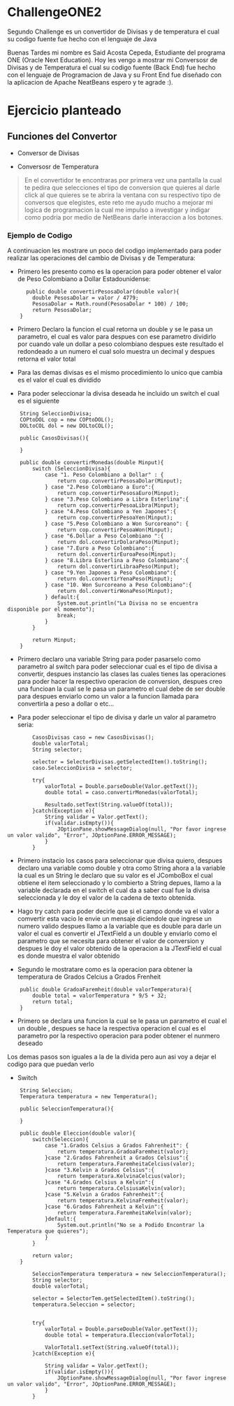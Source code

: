 # ChallengeONE2

Segundo Challenge es un convertidor de Divisas y de temperatura el cual su codigo fuente fue hecho con el lenguaje de Java 

Buenas Tardes mi nombre es Said Acosta Cepeda, Estudiante del programa ONE (Oracle Next Education).
Hoy les vengo a mostrar mi Conversosr de Divisas y de Temperatura el cual su codigo fuente (Back End) fue hecho con el 
lenguaje de Programacion de Java y su Front End fue diseñado con la aplicacion de Apache NeatBeans espero y te agrade :).

# Ejercicio planteado 

## Funciones del Convertor

* Conversor de Divisas

* Conversosr de Temperatura 

>En el convertidor te encontraras por primera vez una pantalla la cual te pedira que selecciones el tipo de conversion que quieres al darle click al que quieres se te abrira la ventana con su respectivo tipo de conversos que elegistes, este reto me ayudo mucho a mejorar mi logica de programacion la cual me impulso a investigar y indigar como podria por medio de NetBeans darle interaccion a los botones.

### Ejemplo de Codigo 

A continuacion les mostrare un poco del codigo implementado para poder realizar las operaciones del cambio de Divisas y de Temperatura:

* Primero les presento como es la operacion para poder obtener el valor de Peso Colombiano a Dollar Estadounidense:

```
      public double convertirPesosaDolar(double valor){
        double PesosaDolar = valor / 4779;
        PesosaDolar = Math.round(PesosaDolar * 100) / 100;
        return PesosaDolar;
    }
```

* Primero Declaro la funcion el cual retorna un double y se le pasa un parametro, el cual es valor para despues con ese parametro dividirlo por cuando vale un dollar a peso colombiano despues este resultado el redondeado a un numero el cual solo muestra un decimal y despues retorna el valor total 
* Para las demas divisas es el mismo procedimiento lo unico que cambia es el valor el cual es dividido 

* Para poder seleccionar la divisa deseada he incluido un switch el cual es el siguiente 
```
    String SeleccionDivisa;
    COPtoDOL cop = new COPtoDOL();
    DOLtoCOL dol = new DOLtoCOL();

    public CasosDivisas(){

    }

    public double convertirMonedas(double Minput){
        switch (SeleccionDivisa){
            case "1. Peso Colombiano a Dollar" : {
                return cop.convertirPesosaDolar(Minput);
            } case "2.Peso Colombiano a Euro":{
                return cop.convertirPesosaEuro(Minput);
            } case "3.Peso Colombiano a Libra Esterlina":{
                return cop.convertirPesoaLibra(Minput);
            } case "4.Peso Colombiano a Yen Japones":{
                return cop.convertirPesoaYen(Minput);
            } case "5.Peso Colombiano a Won Surcoreano": {
                return cop.convertirPesoaWon(Minput);
            } case "6.Dollar a Peso Colombiano ":{
                return dol.convertirDolaraPeso(Minput);
            } case "7.Euro a Peso Colombiano":{
                return dol.convertirEuroaPeso(Minput);
            } case "8.Libra Esterlina a Peso Colombiano":{
                return dol.convertirLibraaPeso(Minput);
            } case "9.Yen Japones a Peso Colombiano":{
                return dol.convertirYenaPeso(Minput);
            } case "10. Won Surcoreano a Peso Colombiano":{
                return dol.convertirWonaPeso(Minput);
            } default:{
                System.out.println("La Divisa no se encuentra disponible por el momento");
                break;
            }
        } 
        
        return Minput;
    }
```
* Primero declaro una variable String para poder pasarselo como parametro al switch para poder seleccionar cual es el tipo de divisa a convertir, despues instancio las clases las cuales tienes las operaciones para poder hacer la respectivo operacion de conversion, despues creo una funcioan la cual se le pasa un parametro el cual debe de ser double para despues enviarlo como un valor a la funcion llamada para convertirla a peso a dollar o etc...


* Para poder seleccionar el tipo de divisa y darle un valor al parametro seria:

```
        CasosDivisas caso = new CasosDivisas();
        double valorTotal; 
        String selector;
        
        selector = SelectorDivisas.getSelectedItem().toString();
        caso.SeleccionDivisa = selector;
        
        try{
            valorTotal = Double.parseDouble(Valor.getText());
            double total = caso.convertirMonedas(valorTotal);

            Resultado.setText(String.valueOf(total));
        }catch(Exception e){
            String validar = Valor.getText();
            if(validar.isEmpty()){
                JOptionPane.showMessageDialog(null, "Por favor ingrese un valor valido", "Error", JOptionPane.ERROR_MESSAGE);
            }
        }
```

* Primero instacio los casos para seleccionar que divisa quiero, despues declaro una variable como double y otra como String ahora a la variable la cual es un String le declaro que su valor es el JComboBox el cual obtiene el item seleccionado y lo combierto a String depues, llamo a la variable declarada en el switch el cual da a saber cual fue la divisa seleccionada y le doy el valor de la cadena de texto obtenida.
* Hago try catch para poder decirle que si el campo donde va el valor a comvertir esta vacio le envie un mensaje diciendole que ingrese un numero valido despues llamo a la variable que es double para darle un valor el cual es convertir el JTextField a un double y enviarlo como el parametro que se necesita para obtener el valor de conversion y despues le doy el valor obtenido de la operacion a la JTextField el cual es donde muestra el valor obtenido 

* Segundo le mostratare como es la operacion para obtener la temperatura de Grados Celcius a Grados Frenheit 

```
    public double GradoaFaremheit(double valorTemperatura){
        double total = valorTemperatura * 9/5 + 32;
        return total;
    }
```
* Primero se declara una funcion la cual se le pasa un parametro el cual el un double , despues se hace la respectiva operacion el cual es el parametro por la respectivo operacion para poder obtener el nunmero deseado 


Los demas pasos son iguales a la de la divida pero aun asi voy a dejar el codigo para que puedan verlo 

* Switch
```
    String Seleccion;
    Temperatura temperatura = new Temperatura();
    
    public SeleccionTemperatura(){
    
    }
    
    public double Eleccion(double valor){
        switch(Seleccion){
            case "1.Grados Celsius a Grados Fahrenheit": {
                return temperatura.GradoaFaremheit(valor);
            }case "2.Grados Fahrenheit a Grados Celsius":{
                return temperatura.FaremheitaCelcius(valor);
            }case "3.Kelvin a Grados Celsius":{
                return temperatura.KelvinaCelcius(valor);
            }case "4.Grados Celsius a Kelvin":{
                return temperatura.CelsiusaKelvin(valor);
            }case "5.Kelvin a Grados Fahrenheit":{
                return temperatura.KelvinaFremheit(valor);
            }case "6.Grados Fahrenheit a Kelvin":{
                return temperatura.FaremheitaKelvin(valor);
            }default:{
                System.out.println("No se a Podido Encontrar la Temperatura que quieres");
            }
        }
        
        return valor;
    }
```

```
        SeleccionTemperatura temperatura = new SeleccionTemperatura();
        String selector;
        double valorTotal;
        
        selector = SelectorTem.getSelectedItem().toString();
        temperatura.Seleccion = selector;
        
        
        try{
            valorTotal = Double.parseDouble(Valor.getText());
            double total = temperatura.Eleccion(valorTotal);

            ValorTotal1.setText(String.valueOf(total));
        }catch(Exception e){
                
            String validar = Valor.getText();
            if(validar.isEmpty()){
                JOptionPane.showMessageDialog(null, "Por favor ingrese un valor valido", "Error", JOptionPane.ERROR_MESSAGE);
            }
        }
```
